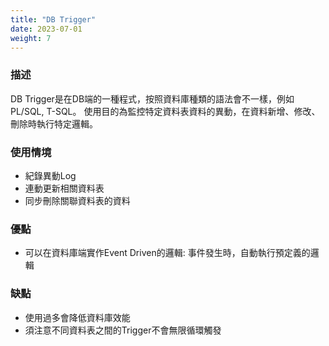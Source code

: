 ```yaml
---
title: "DB Trigger"
date: 2023-07-01
weight: 7
---
```


### 描述

DB Trigger是在DB端的一種程式，按照資料庫種類的語法會不一樣，例如PL/SQL, T-SQL。
使用目的為監控特定資料表資料的異動，在資料新增、修改、刪除時執行特定邏輯。

### 使用情境

- 紀錄異動Log
- 連動更新相關資料表
- 同步刪除關聯資料表的資料

### 優點

- 可以在資料庫端實作Event Driven的邏輯: 事件發生時，自動執行預定義的邏輯

### 缺點

- 使用過多會降低資料庫效能
- 須注意不同資料表之間的Trigger不會無限循環觸發